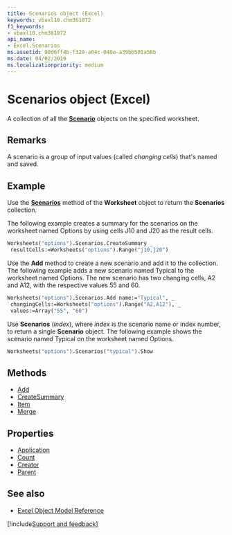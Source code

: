 ```yaml
---
title: Scenarios object (Excel)
keywords: vbaxl10.chm361072
f1_keywords:
- vbaxl10.chm361072
api_name:
- Excel.Scenarios
ms.assetid: 90d6ff4b-f329-a04c-040e-a39bb501a58b
ms.date: 04/02/2019
ms.localizationpriority: medium
---
```



# Scenarios object (Excel)

A collection of all the **[Scenario](Excel.Scenario.md)** objects on the specified worksheet.


## Remarks

A scenario is a group of input values (called  _changing cells_) that's named and saved.


## Example

Use the **[Scenarios](Excel.Worksheet.Scenarios.md)** method of the **Worksheet** object to return the **Scenarios** collection. 

The following example creates a summary for the scenarios on the worksheet named Options by using cells J10 and J20 as the result cells.

```vb
Worksheets("options").Scenarios.CreateSummary _ 
 resultCells:=Worksheets("options").Range("j10,j20")
```

Use the **Add** method to create a new scenario and add it to the collection. The following example adds a new scenario named Typical to the worksheet named Options. The new scenario has two changing cells, A2 and A12, with the respective values 55 and 60.

```vb
Worksheets("options").Scenarios.Add name:="Typical", _ 
 changingCells:=Worksheets("options").Range("A2,A12"), _ 
 values:=Array("55", "60")
```

Use **Scenarios** (_index_), where _index_ is the scenario name or index number, to return a single **Scenario** object. The following example shows the scenario named Typical on the worksheet named Options.

```vb
Worksheets("options").Scenarios("typical").Show
```

## Methods

- [Add](Excel.Scenarios.Add.md)
- [CreateSummary](Excel.Scenarios.CreateSummary.md)
- [Item](Excel.Scenarios.Item.md)
- [Merge](Excel.Scenarios.Merge.md)

## Properties

- [Application](Excel.Scenarios.Application.md)
- [Count](Excel.Scenarios.Count.md)
- [Creator](Excel.Scenarios.Creator.md)
- [Parent](Excel.Scenarios.Parent.md)

## See also

- [Excel Object Model Reference](overview/Excel/object-model.md)

[!include[Support and feedback](~/includes/feedback-boilerplate.md)]